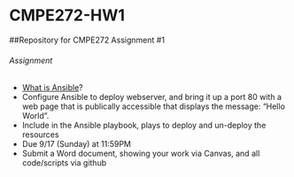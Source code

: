 # CMPE272-HW1

##Repository for CMPE272 Assignment #1

###### Assignment
- [What is Ansible](https://www.ansible.com/resources/videos/quick-start-video)?
- Configure Ansible to deploy webserver, and bring it up a port 80 with a web page that is publically accessible that displays the message: “Hello World”.
- Include in the Ansible playbook, plays to deploy and un-deploy the resources
- Due 9/17 (Sunday) at 11:59PM
- Submit a Word document, showing your work via Canvas, and all code/scripts via github

